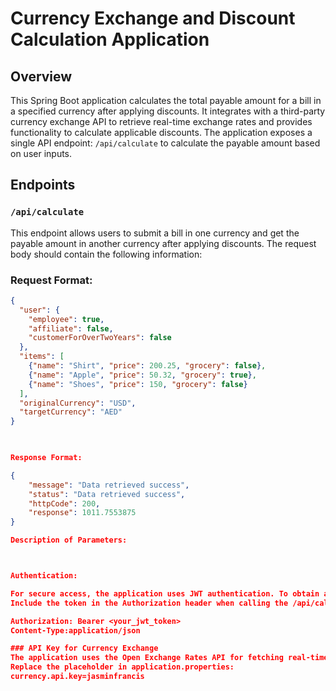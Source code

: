 # Currency Exchange and Discount Calculation Application

## Overview

This Spring Boot application calculates the total payable amount for a bill in a specified currency after applying discounts. It integrates with a third-party currency exchange API to retrieve real-time exchange rates and provides functionality to calculate applicable discounts. The application exposes a single API endpoint: `/api/calculate` to calculate the payable amount based on user inputs.

## Endpoints

### `/api/calculate`

This endpoint allows users to submit a bill in one currency and get the payable amount in another currency after applying discounts. The request body should contain the following information:

### Request Format:
```json
{
  "user": {
    "employee": true,
    "affiliate": false,
    "customerForOverTwoYears": false
  },
  "items": [
    {"name": "Shirt", "price": 200.25, "grocery": false},
    {"name": "Apple", "price": 50.32, "grocery": true},
    {"name": "Shoes", "price": 150, "grocery": false}
  ],
  "originalCurrency": "USD",
  "targetCurrency": "AED"
}


 
Response Format:

{
    "message": "Data retrieved success",
    "status": "Data retrieved success",
    "httpCode": 200,
    "response": 1011.7553875
}

Description of Parameters:



Authentication:

For secure access, the application uses JWT authentication. To obtain a token, use the /api/login endpoint (as described in the documentation).
Include the token in the Authorization header when calling the /api/calculate endpoint:

Authorization: Bearer <your_jwt_token>
Content-Type:application/json

### API Key for Currency Exchange
The application uses the Open Exchange Rates API for fetching real-time currency exchange rates. You will need an API key from the Open Exchange Rates platform to make the currency exchange API work.
Replace the placeholder in application.properties:
currency.api.key=jasminfrancis